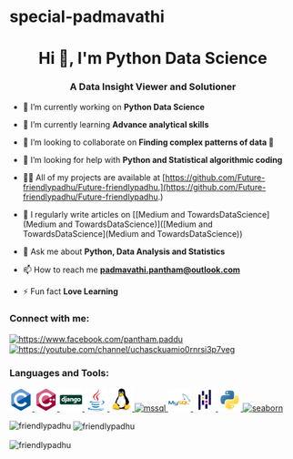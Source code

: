 # special-padmavathi
<h1 align="center">Hi 👋, I'm Python Data Science</h1>
<h3 align="center">A Data Insight Viewer and Solutioner</h3>

- 🔭 I’m currently working on **Python Data Science**

- 🌱 I’m currently learning **Advance analytical skills**

- 👯 I’m looking to collaborate on **Finding complex patterns of data 🤝**

- 🤝 I’m looking for help with **Python and Statistical algorithmic coding**

- 👨‍💻 All of my projects are available at [https://github.com/Future-friendlypadhu/Future-friendlypadhu.](https://github.com/Future-friendlypadhu/Future-friendlypadhu.)

- 📝 I regularly write articles on [[Medium and TowardsDataScience](Medium and TowardsDataScience)]([Medium and TowardsDataScience](Medium and TowardsDataScience))

- 💬 Ask me about **Python, Data Analysis and Statistics**

- 📫 How to reach me **padmavathi.pantham@outlook.com**

- ⚡ Fun fact **Love Learning**

<h3 align="left">Connect with me:</h3>
<p align="left">
<a href="https://fb.com/https://www.facebook.com/pantham.paddu" target="blank"><img align="center" src="https://raw.githubusercontent.com/rahuldkjain/github-profile-readme-generator/master/src/images/icons/Social/facebook.svg" alt="https://www.facebook.com/pantham.paddu" height="30" width="40" /></a>
<a href="https://www.youtube.com/c/https://youtube.com/channel/uchasckuamio0rnrsi3p7veg" target="blank"><img align="center" src="https://raw.githubusercontent.com/rahuldkjain/github-profile-readme-generator/master/src/images/icons/Social/youtube.svg" alt="https://youtube.com/channel/uchasckuamio0rnrsi3p7veg" height="30" width="40" /></a>
</p>

<h3 align="left">Languages and Tools:</h3>
<p align="left"> <a href="https://www.cprogramming.com/" target="_blank" rel="noreferrer"> <img src="https://raw.githubusercontent.com/devicons/devicon/master/icons/c/c-original.svg" alt="c" width="40" height="40"/> </a> <a href="https://www.w3schools.com/cpp/" target="_blank" rel="noreferrer"> <img src="https://raw.githubusercontent.com/devicons/devicon/master/icons/cplusplus/cplusplus-original.svg" alt="cplusplus" width="40" height="40"/> </a> <a href="https://www.djangoproject.com/" target="_blank" rel="noreferrer"> <img src="https://raw.githubusercontent.com/devicons/devicon/master/icons/django/django-original.svg" alt="django" width="40" height="40"/> </a> <a href="https://www.java.com" target="_blank" rel="noreferrer"> <img src="https://raw.githubusercontent.com/devicons/devicon/master/icons/java/java-original.svg" alt="java" width="40" height="40"/> </a> <a href="https://www.linux.org/" target="_blank" rel="noreferrer"> <img src="https://raw.githubusercontent.com/devicons/devicon/master/icons/linux/linux-original.svg" alt="linux" width="40" height="40"/> </a> <a href="https://www.microsoft.com/en-us/sql-server" target="_blank" rel="noreferrer"> <img src="https://www.svgrepo.com/show/303229/microsoft-sql-server-logo.svg" alt="mssql" width="40" height="40"/> </a> <a href="https://www.mysql.com/" target="_blank" rel="noreferrer"> <img src="https://raw.githubusercontent.com/devicons/devicon/master/icons/mysql/mysql-original-wordmark.svg" alt="mysql" width="40" height="40"/> </a> <a href="https://pandas.pydata.org/" target="_blank" rel="noreferrer"> <img src="https://raw.githubusercontent.com/devicons/devicon/2ae2a900d2f041da66e950e4d48052658d850630/icons/pandas/pandas-original.svg" alt="pandas" width="40" height="40"/> </a> <a href="https://www.python.org" target="_blank" rel="noreferrer"> <img src="https://raw.githubusercontent.com/devicons/devicon/master/icons/python/python-original.svg" alt="python" width="40" height="40"/> </a> <a href="https://seaborn.pydata.org/" target="_blank" rel="noreferrer"> <img src="https://seaborn.pydata.org/_images/logo-mark-lightbg.svg" alt="seaborn" width="40" height="40"/> </a> </p>

<p><img align="left" src="https://github-readme-stats.vercel.app/api/top-langs?username=friendlypadhu&show_icons=true&locale=en&layout=compact" alt="friendlypadhu" /></p>

<p>&nbsp;<img align="center" src="https://github-readme-stats.vercel.app/api?username=friendlypadhu&show_icons=true&locale=en" alt="friendlypadhu" /></p>

<p><img align="center" src="https://github-readme-streak-stats.herokuapp.com/?user=friendlypadhu&" alt="friendlypadhu" /></p>

